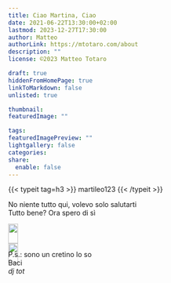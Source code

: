 ```yaml
---
title: Ciao Martina, Ciao
date: 2021-06-22T13:30:00+02:00
lastmod: 2023-12-27T17:30:00
author: Matteo
authorLink: https://mtotaro.com/about
description: ""
license: ©2023 Matteo Totaro

draft: true
hiddenFromHomePage: true
linkToMarkdown: false
unlisted: true

thumbnail:
featuredImage: ""

tags: 
featuredImagePreview: ""
lightgallery: false
categories:
share:
  enable: false
---
```


<style>.row {
  display: flex;
vertical-align: middle;
}</style>

<div class="container-fluid">
    <div class="ratio-box fade-box">
        <div class="col-md-8 col-md-push-2 no-padding-left" >
          {{< typeit tag=h3 >}} martileo123 {{< /typeit >}}
          <p>No niente tutto qui, volevo solo salutarti<br>Tutto bene? Ora spero di sì</p>
            <div class="row">
                <div class="scroll-view">
                    <div class="scroll-doc">
                        <div class="scroll-item">
                        <div class="thumbnail">
                                <img class="lazyload blur-up" src="https://res.cloudinary.com/matteototaro/image/upload/v1624367814/girasoli.jpg" style="width:100%">
                            </div>
                        </div>
                        <div class="scroll-item">
                        <div class="thumbnail">
                                <img class="lazyload blur-up" src="https://res.cloudinary.com/matteototaro/image/upload/v1624367814/bulldog_francese.jpg" style="width:100%">
                            </div>
                        </div>
                    </div>
                </div>
            </div>
            <p>P.s.: sono un cretino lo so<br>Baci<br><i>dj tot<i></p>
        </div>
    </div>
</div>